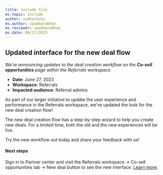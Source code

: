 ```yaml
---
title: include file
ms.topic: include
author: sudharocks
ms.author: spadmanabhan
ms.reviewer: spadmanabhan
ms.date: 06/27/2023
---
```


## Updated interface for the new deal flow

*We're announcing updates to the deal creation workflow on the **Co-sell opportunities** page within the Referrals workspace.*

- **Date**: June 27, 2023
- **Workspace**: Referrals
- **Impacted audience**: Referral admins

As part of our larger initiative to update the user experience and performance in the Referrals workspace, we’ve updated the look for the new deal creation flow!  

The new deal creation flow has a step-by-step wizard to help you create new deals. For a limited time, both the old and the new experiences will be live.  

Try the new workflow out today and share your feedback with us!  

#### Next steps

Sign in to Partner center and visit the Referrals workspace -> Co-sell opportunities tab -> New deal button to see the new interface. [Learn more](../../../referrals-user-guide.md).
